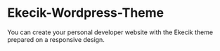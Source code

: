 # Ekecik-Wordpress-Theme
You can create your personal developer website with the Ekecik theme prepared on a responsive design.
